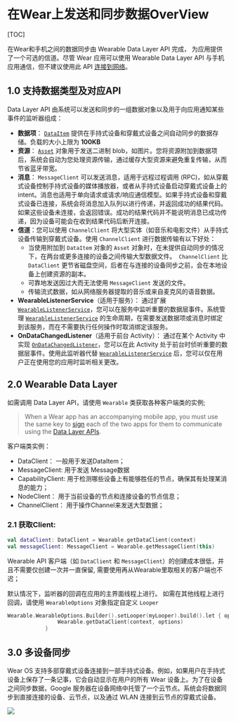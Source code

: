 # 在Wear上发送和同步数据OverView

[TOC]

在Wear和手机之间的数据同步由 Wearable Data Layer API 完成， 为应用提供了一个可选的信道。尽管 Wear 应用可以使用 Wearable Data Layer API 与手机应用通信，但不建议使用此 API [连接到网络](https://developer.android.com/training/wearables/data-layer/network-access)。



## 1.0 支持数据类型及对应API

Data Layer API 由系统可以发送和同步的一组数据对象以及用于向应用通知某些事件的监听器组成：

- **数据项**：
  [`DataItem`](https://developers.google.com/android/reference/com/google/android/gms/wearable/DataItem.html) 提供在手持式设备和穿戴式设备之间自动同步的数据存储。负载的大小上限为 **100KB**
- **资源**：
  [`Asset`](https://developers.google.com/android/reference/com/google/android/gms/wearable/Asset.html) 对象用于发送二进制 blob，如图片。您将资源附加到数据项后，系统会自动为您处理资源传输，通过缓存大型资源来避免重复传输，从而节省蓝牙带宽。
- **消息**：
  `MessageClient` 可以发送消息，适用于远程过程调用 (RPC)，如从穿戴式设备控制手持式设备的媒体播放器，或者从手持式设备启动穿戴式设备上的 intent。消息也适用于单向请求或请求/响应通信模型。如果手持式设备和穿戴式设备已连接，系统会将消息加入队列以进行传递，并返回成功的结果代码。如果这些设备未连接，会返回错误。成功的结果代码并不能说明消息已成功传递，因为设备可能会在收到结果代码后断开连接。
- **信道**：您可以使用 `ChannelClient` 将大型实体（如音乐和电影文件）从手持式设备传输到穿戴式设备。使用 `ChannelClient` 进行数据传输有以下好处：
  - 当使用附加到 `DataItem` 对象的 `Asset` 对象时，在未提供自动同步的情况下，在两台或更多连接的设备之间传输大型数据文件。` ChannelClient` 比 `DataClient` 更节省磁盘空间，后者在与连接的设备同步之前，会在本地设备上创建资源的副本。
  - 可靠地发送因过大而无法使用 `MessageClient` 发送的文件。
  - 传输流式数据，如从网络服务器提取的音乐或来自麦克风的语音数据。
- **WearableListenerService**（适用于服务）：
  通过扩展 [`WearableListenerService`](https://developers.google.com/android/reference/com/google/android/gms/wearable/WearableListenerService)，您可以在服务中监听重要的数据层事件。系统管理 [`WearableListenerService`](https://developers.google.com/android/reference/com/google/android/gms/wearable/WearableListenerService) 的生命周期，在需要发送数据项或消息时绑定到该服务，而在不需要执行任何操作时取消绑定该服务。
- **OnDataChangedListener**（适用于前台 Activity）：
  通过在某个 Activity 中实现 [`OnDataChangedListener`](https://developers.google.com/android/reference/com/google/android/gms/wearable/DataClient.OnDataChangedListener)，您可以在此 Activity 处于前台时侦听重要的数据层事件。使用此监听器代替 [`WearableListenerService`](https://developers.google.com/android/reference/com/google/android/gms/wearable/WearableListenerService) 后，您可以仅在用户正在使用您的应用时监听相关更改。 



## 2.0 Wearable Data Layer

如需调用 Data Layer API，请使用 `Wearable` 类获取各种客户端类的实例;

> When a Wear app has an accompanying mobile app, you must use the same key to [sign](https://developer.android.com/studio/publish/app-signing) each of the two apps for them to communicate using the [Data Layer APIs](https://developer.android.com/training/wearables/data-layer).

客户端类实例： 

- DataClient： 一般用于发送DataItem；
- MessageClient:  用于发送 Message数据
- CapabilityClient: 用于检测哪些设备上有能够胜任的节点，确保其有处理某消息的能力；
- NodeClient： 用于当前设备的节点和连接设备的节点信息；
- ChannelClient： 用于操作Channel来发送大型数据；

### 2.1 获取Client:

```kotlin
val dataClient: DataClient = Wearable.getDataClient(context)
val messageClient: MessageClient = Wearable.getMessageClient(this)
```

Wearable API 客户端（如 `DataClient` 和 `MessageClient`）的创建成本很低，并且不需要仅创建一次并一直保留, 需要使用再从Wearable里取相关的客户端也不迟；

默认情况下，监听器的回调在应用的主界面线程上进行。 如需在其他线程上进行回调，请使用 `WearableOptions` 对象指定自定义 `Looper`

```kotlin
Wearable.WearableOptions.Builder().setLooper(myLooper).build().let { options ->
                Wearable.getDataClient(context, options)
            }
```

## 3.0 多设备同步

Wear OS 支持多部穿戴式设备连接到一部手持式设备。例如，如果用户在手持式设备上保存了一条记事，它会自动显示在用户的所有 Wear 设备上。为了在设备之间同步数据，Google 服务器在设备网络中托管了一个云节点。系统会将数据同步到直接连接的设备、云节点，以及通过 WLAN 连接到云节点的穿戴式设备。

![](https://developer.android.com/wear/images/wear_cloud_node.png)